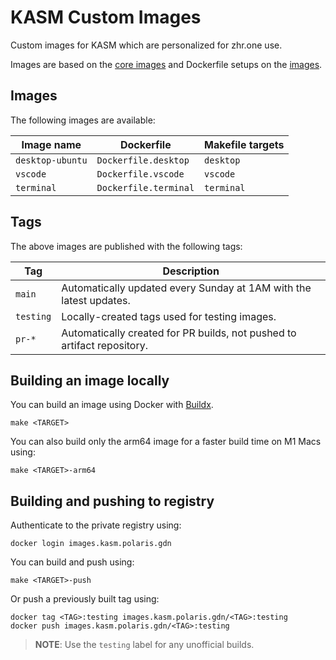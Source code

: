 # KASM Custom Images

Custom images for KASM which are personalized for zhr.one use.

Images are based on the [core images](https://github.com/kasmtech/workspaces-core-images) and Dockerfile setups on the [images](https://github.com/kasmtech/workspaces-images).

## Images

The following images are available:

| Image name | Dockerfile | Makefile targets |
| ---------- | ---------- | ---------------- |
| `desktop-ubuntu` | `Dockerfile.desktop` | `desktop` |
| `vscode` | `Dockerfile.vscode` | `vscode` |
| `terminal` | `Dockerfile.terminal` | `terminal` |

## Tags

The above images are published with the following tags:

| Tag | Description |
| --- | ----------- |
| `main` | Automatically updated every Sunday at 1AM with the latest updates. |
| `testing` | Locally-created tags used for testing images. |
| `pr-*` | Automatically created for PR builds, not pushed to artifact repository. |

## Building an image locally

You can build an image using Docker with [Buildx](https://github.com/docker/buildx).

```shell
make <TARGET>
```

You can also build only the arm64 image for a faster build time on M1 Macs using:

```shell
make <TARGET>-arm64
```

## Building and pushing to registry

Authenticate to the private registry using:

```shell
docker login images.kasm.polaris.gdn
```

You can build and push using:

```shell
make <TARGET>-push
```

Or push a previously built tag using:

```shell
docker tag <TAG>:testing images.kasm.polaris.gdn/<TAG>:testing
docker push images.kasm.polaris.gdn/<TAG>:testing
```

> **NOTE**: Use the `testing` label for any unofficial builds.

